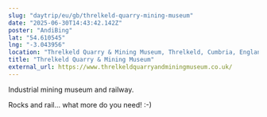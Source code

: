 ```yaml
---
slug: "daytrip/eu/gb/threlkeld-quarry-mining-museum"
date: "2025-06-30T14:43:42.142Z"
poster: "AndiBing"
lat: "54.610545"
lng: "-3.043956"
location: "Threlkeld Quarry & Mining Museum, Threlkeld, Cumbria, England, CA12 4TT, United Kingdom"
title: "Threlkeld Quarry & Mining Museum"
external_url: https://www.threlkeldquarryandminingmuseum.co.uk/
---
```

Industrial mining museum and railway.

Rocks and rail... what more do you need! :-)